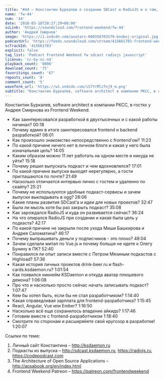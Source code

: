```yaml
---
title: "#44 – Константин Буркалев о создании SDCast и RadioJS и о том, как начать свой подкаст с нуля"
name: 'fw-44'
num: '44'
date: '2018-03-18T20:27:29+00:00'
scLink: 'https://soundcloud.com/frontend-weekend/fw-44'
author: 'Андрей Смирнов'
image: 'https://i1.sndcdn.com/avatars-000358703579-bnobxj-original.jpg'
podcastUrl: 'https://feeds.soundcloud.com/stream/415661703-frontend-weekend-fw-44.m4a'
scTrackId: '415661703'
explicit: false
tag_list: 'Podcast Frontend Weekend fw sdcast radiojs javascript'
license: 'cc-by-nc-nd'
playback_count: '8806'
download_count: '75'
favoritings_count: '67'
reposts_count: '8'
comment_count: '5'
waveform_url: 'https://w1.sndcdn.com/iS7YrMlzTnj9_m.png'
subtitle: "Константин Буркалев, software architect в компании РКСС, в гостях у Андрея Смирнова из Frontend Weekend.  "
---
```

Константин Буркалев, software architect в компании РКСС, в гостях у Андрея Смирнова из Frontend Weekend.  

- Как заинтересовался разработкой в двухтысячных и с какой работы начинал? <timecode sec="18">00:18</timecode>
- Почему админ в итоге заинтересовался frontend и backend разработкой? <timecode sec="361">06:01</timecode>
- Как произошло знакомство непосредственно с frontend’ом? <timecode sec="683">11:23</timecode>
- По какой причине ничего нет в личном блоге и какая у него была изначальная цель? <timecode sec="845">14:05</timecode>
- Каким образом можно 11 лет работать на одном месте и никуда не уйти? <timecode sec="918">15:18</timecode>
- Почему решил выпускать подкаст и чем вдохновлялся? <timecode sec="1021">17:01</timecode>
- По какой причине выпуски выходят нерегулярно, а гости приглашаются по почте? <timecode sec="1309">21:49</timecode>
- Насколько отличается интервью лично с гостем и удаленно по скайпу? <timecode sec="1521">25:21</timecode> 
- Почему не используются удобные подкаст-сервисы и зачем выпуски выкладывать в ogg? <timecode sec="1686">28:06</timecode>
- Какие планы развития SDCast’а и идеи для новых проектов? <timecode sec="1967">32:47</timecode>
- Была ли мысль хотя бы раз закрыть подкаст? <timecode sec="2108">35:08</timecode>
- Как зарождался RadioJS и куда он развивается сейчас? <timecode sec="2184">36:24</timecode>
- На что опирался RadioJS при создании и какая была цель у подкаста? <timecode sec="2537">42:17</timecode>
- По какой причине не закрыли после ухода Миши Башкирова и Андрея Саломатина? <timecode sec="2777">46:17</timecode>
- Почему выпрашивать деньги у подписчиков - это плохо? <timecode sec="2884">48:04</timecode>
- Зачем сделали митап по Vue.js и почему больше не идете к Олегу Бунину в ПК? <timecode sec="3160">52:40</timecode>
- Понравился ли опыт записи вместе с Петром Мязиным подкастов с Highload? <timecode sec="3456">57:36</timecode>
- Какая история личных проектов drink-beer.ru и flash-cards.ksdaemon.ru? <timecode sec="3714">1:01:54</timecode>
- Как появился никнейм KSDaemon и откуда аватар плюшевого демона? <timecode sec="3968">1:06:08</timecode>
- Про что и насколько просто сейчас начать записывать подкаст? <timecode sec="4067">1:07:47</timecode>
- Кем бы хотел быть, если бы не стал разработчиком? <timecode sec="4480">1:14:40</timecode>
- Какая справедливая зарплата для frontend-разработчика? <timecode sec="4545">1:15:45</timecode>
- React, Angular, Vue или Ember? <timecode sec="4610">1:16:50</timecode>
- Насколько всё еще сохранилось владение айкидо? <timecode sec="4666">1:17:46</timecode>
- Готовим вместе с frontend-разработчиком <timecode sec="4720">1:18:40</timecode>
- Смотрите по сторонам и расширяйете свой кругозор в разработке! <timecode sec="4807">1:20:07</timecode>

Ссылки по теме:
1) Личный сайт Константина – http://ksdaemon.ru
2) Подкасты из выпуска – http://sdcast.ksdaemon.ru, https://radiojs.ru, https://codepodcast.com
3) The Architecture of Open Source Applications – http://aosabook.org/en/index.html
4) Frontend Weekend Patreon – https://patreon.com/frontendweekend